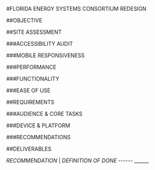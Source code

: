 #FLORIDA ENERGY SYSTEMS CONSORTIUM REDESIGN

##OBJECTIVE


##SITE ASSESSMENT

###ACCESSIBILITY AUDIT


###MOBILE RESPONSIVENESS


###PERFORMANCE


###FUNCTIONALITY


###EASE OF USE


##REQUIREMENTS

###AUDIENCE & CORE TASKS


###DEVICE & PLATFORM 


###RECOMMENDATIONS


##DELIVERABLES

*RECOMMENDATION* | *DEFINITION OF DONE*
------				______


